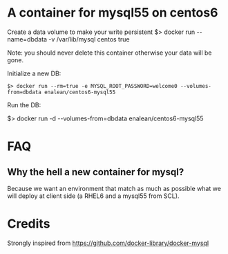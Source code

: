 A container for mysql55 on centos6
==================================

Create a data volume to make your write persistent
   $> docker run --name=dbdata -v /var/lib/mysql centos true

Note: you should never delete this container otherwise your data will be gone.

Initialize a new DB:

    $> docker run --rm=true -e MYSQL_ROOT_PASSWORD=welcome0 --volumes-from=dbdata enalean/centos6-mysql55

Run the DB:

   $> docker run -d --volumes-from=dbdata enalean/centos6-mysql55

FAQ
===

Why the hell a new container for mysql?
---------------------------------------

Because we want an environment that match as much as possible what we will
deploy at client side (a RHEL6 and a mysql55 from SCL).

Credits
=======

Strongly inspired from https://github.com/docker-library/docker-mysql
